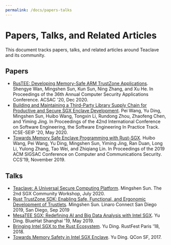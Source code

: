 ```yaml
---
permalink: /docs/papers-talks
---
```


# Papers, Talks, and Related Articles

This document tracks papers, talks, and related articles around Teaclave and its
community.

## Papers

- [RusTEE: Developing Memory-Safe ARM TrustZone Applications](https://csis.gmu.edu/ksun/publications/ACSAC20_RusTEE_2020.pdf).
  Shengye Wan, Mingshen Sun, Kun Sun, Ning Zhang, and Xu He.
  In Proceedings of the 36th Annual Computer Security Applications Conference.
  ACSAC '20, Dec 2020.
- [Building and Maintaining a Third-Party Library Supply Chain for Productive and Secure SGX Enclave Development](https://arxiv.org/abs/2005.04367).
  Pei Wang, Yu Ding, Mingshen Sun, Huibo Wang, Tongxin Li, Rundong Zhou, Zhaofeng Chen, and Yiming Jing.
  In Proceedings of the 42nd International Conference on Software Engineering, the Software Engineering In Practice Track.
  ICSE-SEIP '20, May 2020.
- [Towards Memory Safe Enclave Programming with Rust-SGX](https://dingelish.com/ccs19.pdf).
  Huibo Wang, Pei Wang, Yu Ding, Mingshen Sun, Yiming Jing, Ran Duan, Long Li, Yulong Zhang, Tao Wei, and Zhiqiang Lin.
  In Proceedings of the 2019 ACM SIGSAC Conference on Computer and Communications Security.
  CCS'19, November 2019.

## Talks

- [Teaclave: A Universal Secure Computing Platform](https://mssun.me/assets/teaclave-2nd-sgx-community-workshop.pdf).
  Mingshen Sun.
  The 2nd SGX Community Workshop, July 2020.
- [Rust TrustZone SDK: Enabling Safe, Functional, and Ergonomic Development of Trustlets](https://static.sched.com/hosted_files/linaroconnectsandiego/7e/SAN19-513.pdf).
  Mingshen Sun.
  Linaro Connect San Diego 2019, San Diego, Sep 2019
- [MesaTEE SGX: Redefining AI and Big Data Analysis with Intel SGX](https://query.prod.cms.rt.microsoft.com/cms/api/am/binary/RE37dMs).
  Yu Ding.
  BlueHat Shanghai '19, May 2019.
- [Bringing Intel SGX to the Rust Ecosystem](https://paris.rustfest.eu/sessions/mesalock-sgx).
  Yu Ding.
  RustFest Paris '18, 2018.
- [Towards Memory Safety in Intel SGX Enclave](https://www.infoq.com/presentations/intel-sgx-enclave/).
  Yu Ding.
  QCon SF, 2017.
